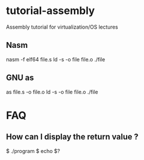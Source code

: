 tutorial-assembly
=================

Assembly tutorial for virtualization/OS lectures

Nasm
----

nasm -f elf64 file.s
ld -s -o file file.o
./file

GNU as
------

as file.s -o file.o
ld -s -o file file.o
./file

FAQ
===

How can I display the return value ?
------------------------------------

$ ./program
$ echo $?
